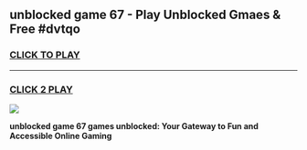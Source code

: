 
## unblocked game 67 - Play Unblocked Gmaes & Free #dvtqo
<h3>
<a href="https://news.freeplayer.one?title=unblocked_game_67&ref=03M">CLICK TO PLAY</a></h3>
<hr>

<h3>
<a href="https://news.freeplayer.one?title=unblocked_game_67&ref=03M">CLICK 2 PLAY</a>
  
</h3>

<a href="https://news.freeplayer.one?title=unblocked_game_67&ref=03M"><img src="https://clearcache.store/games.png"></a>


**unblocked game 67 games unblocked: Your Gateway to Fun and Accessible Online Gaming**

